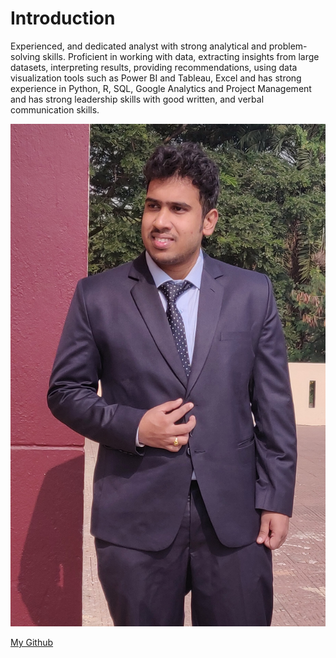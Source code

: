 # Introduction
Experienced, and dedicated analyst with strong analytical and problem-solving skills. Proficient in working with data,
extracting insights from large datasets, interpreting results, providing recommendations, using data visualization tools such as
Power BI and Tableau, Excel and has strong experience in Python, R, SQL, Google Analytics and Project Management and
has strong leadership skills with good written, and verbal communication skills.

![My Image](linkedin.jpg)

[My Github](https://github.com/Dheeraj-Banna)
